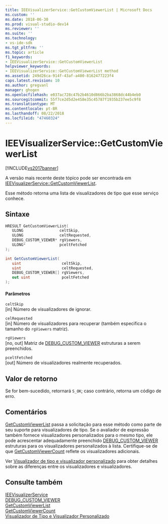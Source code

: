 ```yaml
---
title: IEEVisualizerService::GetCustomViewerList | Microsoft Docs
ms.custom: ''
ms.date: 2018-06-30
ms.prod: visual-studio-dev14
ms.reviewer: ''
ms.suite: ''
ms.technology:
- vs-ide-sdk
ms.tgt_pltfrm: ''
ms.topic: article
f1_keywords:
- IEEVisualizerService::GetCustomViewerList
helpviewer_keywords:
- IEEVisualizerService::GetCustomViewerList method
ms.assetid: 249d26ca-914f-43af-a400-8162477223f4
caps.latest.revision: 10
ms.author: gregvanl
manager: ghogen
ms.openlocfilehash: e037ac728c47b2b4610d866b2ba3868dc44b4eb0
ms.sourcegitcommit: 55f7ce2d5d2e458e35c45787f1935b237ee5c9f8
ms.translationtype: MT
ms.contentlocale: pt-BR
ms.lasthandoff: 08/22/2018
ms.locfileid: "47460324"
---
```

# <a name="ieevisualizerservicegetcustomviewerlist"></a>IEEVisualizerService::GetCustomViewerList
[!INCLUDE[vs2017banner](../../../includes/vs2017banner.md)]

A versão mais recente deste tópico pode ser encontrada em [IEEVisualizerService::GetCustomViewerList](https://docs.microsoft.com/visualstudio/extensibility/debugger/reference/ieevisualizerservice-getcustomviewerlist).  
  
Esse método retorna uma lista de visualizadores de tipo que esse serviço conhece.  
  
## <a name="syntax"></a>Sintaxe  
  
```cpp  
HRESULT GetCustomViewerList(  
   ULONG                celtSkip,  
   ULONG                celtRequested,  
   DEBUG_CUSTOM_VIEWER* rgViewers,  
   ULONG*               pceltFetched  
);  
```  
  
```csharp  
int GetCustomViewerList(  
   uint                  celtSkip,  
   uint                  celtRequested,  
   DEBUG_CUSTOM_VIEWER[] rgViewers,  
   out uint              pceltFetched  
);  
```  
  
#### <a name="parameters"></a>Parâmetros  
 `celtSkip`  
 [in] Número de visualizadores de ignorar.  
  
 `celRequested`  
 [in] Número de visualizadores para recuperar (também especifica o tamanho do `rgViewers` matriz).  
  
 `rgViewers`  
 [no, out] Matriz de [DEBUG_CUSTOM_VIEWER](../../../extensibility/debugger/reference/debug-custom-viewer.md) estruturas a serem preenchidos.  
  
 `pceltFetched`  
 [out] Número de visualizadores realmente recuperados.  
  
## <a name="return-value"></a>Valor de retorno  
 Se for bem-sucedido, retornará `S_OK`; caso contrário, retorna um código de erro.  
  
## <a name="remarks"></a>Comentários  
 [GetCustomViewerList](../../../extensibility/debugger/reference/idebugproperty3-getcustomviewerlist.md) passa a solicitação para esse método como parte de seu suporte para visualizadores de tipo. Se o avaliador de expressão também fornece visualizadores personalizados para o mesmo tipo, ele pode acrescentar adequadamente preenchido [DEBUG_CUSTOM_VIEWER](../../../extensibility/debugger/reference/debug-custom-viewer.md) estruturas para os visualizadores personalizados à lista. Certifique-se de que [GetCustomViewerCount](../../../extensibility/debugger/reference/idebugproperty3-getcustomviewercount.md) reflete os visualizadores adicionais.  
  
 Ver [Visualizador de tipo e visualizador personalizado](../../../extensibility/debugger/type-visualizer-and-custom-viewer.md) para obter detalhes sobre as diferenças entre os visualizadores e visualizadores.  
  
## <a name="see-also"></a>Consulte também  
 [IEEVisualizerService](../../../extensibility/debugger/reference/ieevisualizerservice.md)   
 [DEBUG_CUSTOM_VIEWER](../../../extensibility/debugger/reference/debug-custom-viewer.md)   
 [GetCustomViewerList](../../../extensibility/debugger/reference/idebugproperty3-getcustomviewerlist.md)   
 [GetCustomViewerCount](../../../extensibility/debugger/reference/idebugproperty3-getcustomviewercount.md)   
 [Visualizador de Tipo e Visualizador Personalizado](../../../extensibility/debugger/type-visualizer-and-custom-viewer.md)

